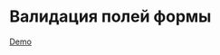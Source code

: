 <h1>Валидация полей формы</h1>

<a href="https://sash-ok.github.io/validForm/index.html" terget="_blank">Demo</a>